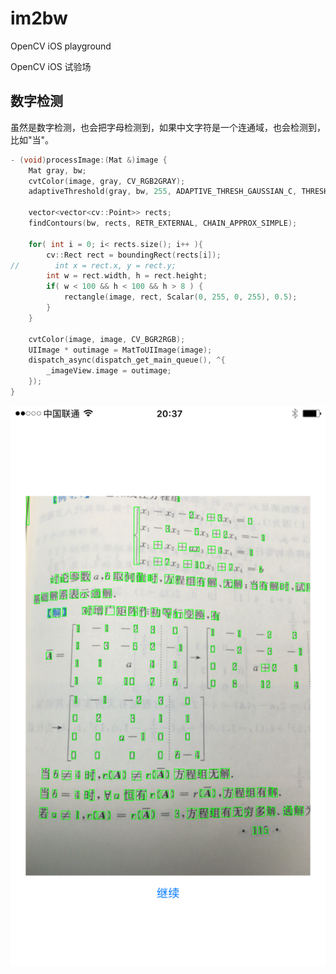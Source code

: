 # im2bw

OpenCV iOS playground

OpenCV iOS 试验场

## 数字检测

虽然是数字检测，也会把字母检测到，如果中文字符是一个连通域，也会检测到，比如"当"。

```c++
- (void)processImage:(Mat &)image {
    Mat gray, bw;
    cvtColor(image, gray, CV_RGB2GRAY);
    adaptiveThreshold(gray, bw, 255, ADAPTIVE_THRESH_GAUSSIAN_C, THRESH_BINARY_INV, 25, 25);
    
    vector<vector<cv::Point>> rects;
    findContours(bw, rects, RETR_EXTERNAL, CHAIN_APPROX_SIMPLE);
    
    for( int i = 0; i< rects.size(); i++ ){
        cv::Rect rect = boundingRect(rects[i]);
//        int x = rect.x, y = rect.y;
        int w = rect.width, h = rect.height;
        if( w < 100 && h < 100 && h > 8 ) {
            rectangle(image, rect, Scalar(0, 255, 0, 255), 0.5);
        }
    }
    
    cvtColor(image, image, CV_BGR2RGB);
    UIImage * outimage = MatToUIImage(image);
    dispatch_async(dispatch_get_main_queue(), ^{
        _imageView.image = outimage;
    });
}
```

![](https://raw.githubusercontent.com/ypwhs/resources/master/IMG_0456.PNG)

